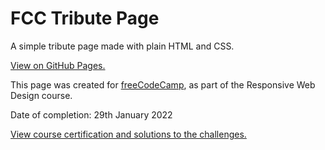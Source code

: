 # FCC Tribute Page

A simple tribute page made with plain HTML and CSS.

[View on GitHub Pages.](https://sa9102.github.io/FCC-Tribute-Page/)

This page was created for [freeCodeCamp](https://www.freecodecamp.org/), as part of the Responsive Web Design course.

Date of completion: 29th January 2022

[View course certification and solutions to the challenges.](https://www.freecodecamp.org/certification/SA9102/responsive-web-design)
